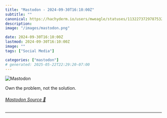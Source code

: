 ```yaml
---
title: "Mastodon - 2024-09-30T16:10:00Z"
subtitle: ""
canonical: https://hachyderm.io/users/mweagle/statuses/113227372978753201
description:
image: "/images/mastodon.png"

date: 2024-09-30T16:10:00Z
lastmod: 2024-09-30T16:10:00Z
image: ""
tags: ["Social Media"]

categories: ["mastodon"]
# generated: 2025-05-22T22:29:20-07:00
---
```

![Mastodon](/images/mastodon.png)

<p>Own the problem, not the solution.</p>


###### [Mastodon Source 🐘](https://hachyderm.io/@mweagle/113227372978753201)

___
